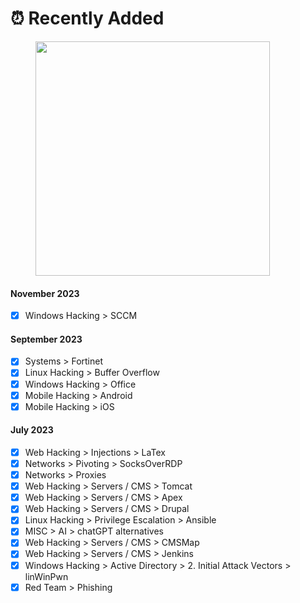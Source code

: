 # ⏰ Recently Added

<figure><img src="https://media0.giphy.com/media/v1.Y2lkPTc5MGI3NjExMWE1YjAyYmMyNGIzNDU0Zjg3NWE5OTBlYjNiNjRlNTAxMTc4Mzk3YSZlcD12MV9pbnRlcm5hbF9naWZzX2dpZklkJmN0PWc/3o6Mb6WG5O6yVzySM8/giphy.gif" alt="" width="375"><figcaption></figcaption></figure>

#### November 2023

* [x] Windows Hacking > SCCM

#### September 2023

* [x] Systems > Fortinet
* [x] Linux Hacking > Buffer Overflow
* [x] Windows Hacking > Office
* [x] Mobile Hacking > Android
* [x] Mobile Hacking > iOS

#### July 2023

* [x] Web Hacking > Injections > LaTex
* [x] Networks > Pivoting > SocksOverRDP
* [x] Networks > Proxies
* [x] Web Hacking > Servers / CMS > Tomcat
* [x] Web Hacking > Servers / CMS > Apex
* [x] Web Hacking > Servers / CMS > Drupal
* [x] Linux Hacking > Privilege Escalation > Ansible
* [x] MISC > AI > chatGPT alternatives
* [x] Web Hacking > Servers / CMS > CMSMap
* [x] Web Hacking > Servers / CMS > Jenkins
* [x] Windows Hacking > Active Directory > 2. Initial Attack Vectors > linWinPwn
* [x] Red Team > Phishing
